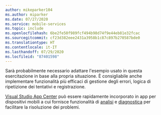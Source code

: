 ```yaml
---
author: mikeparker104
ms.author: miparker
ms.date: 07/27/2020
ms.service: mobile-services
ms.topic: include
ms.openlocfilehash: 6be2fe50f989fcf494b98d74f9e44eb81e32fcac
ms.sourcegitcommit: cf23d382eee2431a3958b1c87c897b270587bde0
ms.translationtype: HT
ms.contentlocale: it-IT
ms.lasthandoff: 07/29/2020
ms.locfileid: "87401598"
---
```

Sarà probabilmente necessario adattare l'esempio usato in questa esercitazione in base alla propria situazione. È consigliabile anche implementare funzionalità più efficaci di gestione degli errori, logica di ripetizione dei tentativi e registrazione. 

[Visual Studio App Center](https://appcenter.ms) può essere rapidamente incorporato in app per dispositivi mobili a cui fornisce funzionalità di [analisi](https://docs.microsoft.com/appcenter/analytics) e [diagnostica](https://docs.microsoft.com/appcenter/diagnostics/) per facilitare la risoluzione dei problemi.
